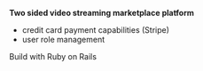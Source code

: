 <b>Two sided video streaming marketplace platform</b> 
- credit card payment capabilities (Stripe)
 - user role management
 
 Build with Ruby on Rails
